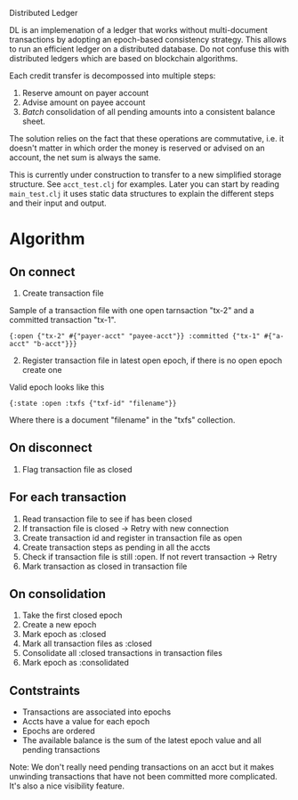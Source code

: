 Distributed Ledger

DL is an implemenation of a ledger that works without multi-document transactions by adopting an epoch-based consistency strategy. This allows to run an efficient ledger on a distributed database. Do not confuse this with distributed ledgers which are based on blockchain algorithms.

Each credit transfer is decompossed into multiple steps:

1) Reserve amount on payer account
2) Advise amount on payee account
3) _Batch_ consolidation of all pending amounts into a consistent balance sheet.

The solution relies on the fact that these operations are commutative, i.e. it doesn't matter in which order the money is reserved or advised on an account, the net sum is always the same.

This is currently under construction to transfer to a new simplified storage structure. See `acct_test.clj` for examples. Later you can start by reading `main_test.clj` it uses static data structures to explain the different steps and their input and output. 

# Algorithm 

## On connect

1. Create transaction file

Sample of a transaction file with one open tarnsaction "tx-2" and a committed transaction "tx-1".

`{:open {"tx-2" #{"payer-acct" "payee-acct"}} :committed {"tx-1" #{"a-acct" "b-acct"}}}`

2. Register transaction file in latest open epoch, if there is no open epoch create one

Valid epoch looks like this

`{:state :open :txfs {"txf-id" "filename"}}`

Where there is a document "filename" in the "txfs" collection.

## On disconnect

1. Flag transaction file as closed

## For each transaction

1. Read transaction file to see if has been closed
2. If transaction file is closed -> Retry with new connection
3. Create transaction id and register in transaction file as open
4. Create transaction steps as pending in all the accts
5. Check if transaction file is still :open. If not revert transaction -> Retry
5. Mark transaction as closed in transaction file

## On consolidation

1. Take the first closed epoch
1. Create a new epoch
2. Mark epoch as :closed
3. Mark all transaction files as :closed
4. Consolidate all :closed transactions in transaction files
5. Mark epoch as :consolidated


Contstraints
---

- Transactions are associated into epochs
- Accts have a value for each epoch 
- Epochs are ordered
- The available balance is the sum of the latest epoch value and all pending transactions

Note: We don't really need pending transactions on an acct but it makes unwinding transactions that have not been committed more complicated. It's also a nice visibility feature.